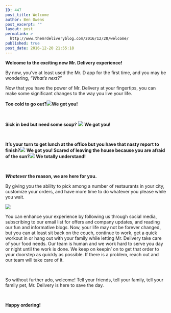 ```yaml
---
ID: 447
post_title: Welcome
author: Ben Owens
post_excerpt: ""
layout: post
permalink: >
  http://www.themrdeliveryblog.com/2016/12/20/welcome/
published: true
post_date: 2016-12-20 21:55:18
---
```

<strong>Welcome to the exciting new Mr. Delivery experience!</strong>

By now, you’ve at least used the Mr. D app for the first time, and you may be wondering, <em>“What’s next?”</em>

Now that you have the power of Mr. Delivery at your fingertips, you can make some significant changes to the way you live your life.

<strong>Too cold to go out?</strong><img src="https://media.giphy.com/media/VMRMk93qPcXpS/giphy.gif" /><strong>We got you!</strong>

&nbsp;

<strong>Sick in bed but need some soup?</strong> <img src="https://media.giphy.com/media/3o6ZsVYZNnQZj1lFW8/giphy.gif" />
<strong>We got you!</strong>

&nbsp;

<strong>It’s your turn to get lunch at the office but you have that nasty report to finish?</strong><img src="https://media.giphy.com/media/M6rxmFgELglMs/giphy.gif" />
<strong>We got you! </strong>
<strong>Scared of leaving the house because you are afraid of the sun?</strong><img src="https://media.giphy.com/media/p0L1rezLH2Tja/giphy.gif" />
<strong>We totally understand! </strong>

&nbsp;

<strong><em>Whatever</em> the reason, we are here for you.</strong>

By giving you the ability to pick among a number of restaurants in your city, customize your orders, and have more time to do whatever you please while you wait.

<img src="https://media.giphy.com/media/H66TjnB350M2k/giphy.gif" />

You can enhance your experience by following us through social media, subscribing to our email list for offers and company updates, and reading our fun and informative blogs.
Now, your life may not be forever changed, but you can at least sit back on the couch, continue to work, get a quick workout in or hang out with your family while letting Mr. Delivery take care of your food needs.
Our team is human and we work hard to serve you day or night until the work is done. We keep on keepin’ on to get that order to your doorstep as quickly as possible. If there is a problem, reach out and our team will take care of it.

&nbsp;

So without further ado, welcome! Tell your friends, tell your family, tell your family pet, Mr. Delivery is here to save the day.

&nbsp;

<strong>Happy ordering!</strong>
